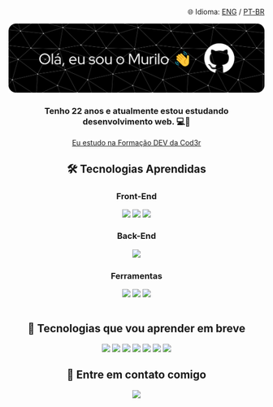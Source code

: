 <p align="right">🌐 Idioma: 
  <a href="./README.md">ENG</a> /
  <a href="./README.ptbr.md">PT-BR</a>
</p>
<div align="center">
  <div>
    <img src="./github-header-banner-PTBR.png">
    <h3>Tenho 22 anos e atualmente estou estudando desenvolvimento web. 💻🚀</h3>
    <p><a href="https://www.formacao.dev/" target="_blank">Eu estudo na Formação DEV da Cod3r</a></p>
  </div>
  <div>
    <h2>🛠️ Tecnologias Aprendidas</h2>
    <h3>Front-End</h3>
    <a href="https://github.com/MuriloCamargo12/MuriloCamargo12/blob/main/README.ptbr.md"><img src="https://img.shields.io/badge/HTML5-E34F26?style=for-the-badge&logo=html5&logoColor=white"></a>
    <a href="https://github.com/MuriloCamargo12/MuriloCamargo12/blob/main/README.ptbr.md"><img src="https://img.shields.io/badge/CSS3-1572B6?style=for-the-badge&logo=css3&logoColor=white"></a>
    <a href="https://github.com/MuriloCamargo12/MuriloCamargo12/blob/main/README.ptbr.md"><img src="https://img.shields.io/badge/JavaScript-323330?style=for-the-badge&logo=javascript&logoColor=F7DF1E"></a>
    <br>
    <h3>Back-End</h3>
    <a href="https://github.com/MuriloCamargo12/MuriloCamargo12/blob/main/README.ptbr.md"><img src="https://img.shields.io/badge/Node%20js-339933?style=for-the-badge&logo=nodedotjs&logoColor=white"></a>
    <br>
    <h3>Ferramentas</h3>
    <a href="https://github.com/MuriloCamargo12/MuriloCamargo12/blob/main/README.ptbr.md"><img src="https://img.shields.io/badge/VSCode-0078D4?style=for-the-badge&logo=visual%20studio%20code&logoColor=white"></a>
    <a href="https://github.com/MuriloCamargo12/MuriloCamargo12/blob/main/README.ptbr.md"><img src="https://img.shields.io/badge/GIT-E44C30?style=for-the-badge&logo=git&logoColor=white"></a>
    <a href="https://github.com/MuriloCamargo12/MuriloCamargo12/blob/main/README.ptbr.md"><img src="https://img.shields.io/badge/GitHub-100000?style=for-the-badge&logo=github&logoColor=white"></a>
    <br><br>
    <h2>📖 Tecnologias que vou aprender em breve</h2>
    <a href="https://github.com/MuriloCamargo12/MuriloCamargo12/blob/main/README.ptbr.md"><img src="https://img.shields.io/badge/TypeScript-007ACC?style=for-the-badge&logo=typescript&logoColor=white"></a>
    <a href="https://github.com/MuriloCamargo12/MuriloCamargo12/blob/main/README.ptbr.md"><img src="https://img.shields.io/badge/React-20232A?style=for-the-badge&logo=react&logoColor=61DAFB"></a>
    <a href="https://github.com/MuriloCamargo12/MuriloCamargo12/blob/main/README.ptbr.md"><img src="https://img.shields.io/badge/Next.js-000000?style=for-the-badge&logo=nextdotjs&logoColor=white"></a>
    <a href="https://github.com/MuriloCamargo12/MuriloCamargo12/blob/main/README.ptbr.md"><img src="https://img.shields.io/badge/Express.js-000000?style=for-the-badge&logo=express&logoColor=white"></a>
    <a href="https://github.com/MuriloCamargo12/MuriloCamargo12/blob/main/README.ptbr.md"><img src="https://img.shields.io/badge/MySQL-005C84?style=for-the-badge&logo=mysql&logoColor=white"></a>
    <a href="https://github.com/MuriloCamargo12/MuriloCamargo12/blob/main/README.ptbr.md"><img src="https://img.shields.io/badge/MongoDB-4EA94B?style=for-the-badge&logo=mongodb&logoColor=white"></a>
    <a href="https://github.com/MuriloCamargo12/MuriloCamargo12/blob/main/README.ptbr.md"><img src="https://img.shields.io/badge/Firebase-ffca28?style=for-the-badge&logo=firebase&logoColor=black"></a>
    <h2>📧 Entre em contato comigo</h2>
    <a href="https://www.linkedin.com/in/murilocm-undefined-7b5837248/"><img src="https://img.shields.io/badge/LinkedIn-0077B5?style=for-the-badge&logo=linkedin&logoColor=white"></a>
  </div>
</div>
